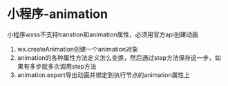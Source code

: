 # 小程序-animation
小程序wxss不支持transtion和animation属性，必须用官方api创建动画
<ol>
  <li>wx.createAnimation创建一个animation对象</li>
  <li>animation的各种属性方法定义怎么变换，然后通过step方法保存这一步，如果有多步就多次调用step方法</li>
  <li>animation.export导出动画并绑定到执行节点的animation属性上</li>
</ol>
